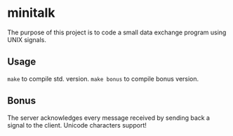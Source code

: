 # minitalk
The purpose of this project is to code a small data exchange program using UNIX signals.
## Usage
``make`` to compile std. version.
``make bonus`` to compile bonus version.

## Bonus
The server acknowledges every message received by sending back a signal to the
client.
Unicode characters support!
